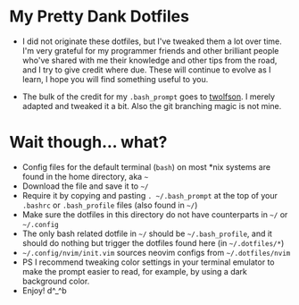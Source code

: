 # My Pretty Dank Dotfiles

* I did not originate these dotfiles, but I've tweaked them a lot over time. 
I'm very grateful for my programmer friends and other brilliant people who've
shared with me their knowledge and other tips from the road, and I try to give
credit where due. These will continue to evolve as I learn, I hope you will find
something useful to you.

* The bulk of the credit for my `.bash_prompt` goes to [twolfson](https://github.com/twolfson/sexy-bash-prompt).
I merely adapted and tweaked it a bit. Also the git branching magic is not mine.


# Wait though... what?

* Config files for the default terminal (`bash`) on most \*nix systems are found 
in the home directory, aka `~`
* Download the file and save it to `~/`
* Require it by copying and pasting `. ~/.bash_prompt` at the top of your 
`.bashrc` or `.bash_profile` files (also found in `~/`) 
* Make sure the dotfiles in this directory do not have counterparts in `~/`
or `~/.config`
* The only bash related dotfile in `~/` should be `~/.bash_profile`, and it
should do nothing but trigger the dotfiles found here (in `~/.dotfiles/*`)
* `~/.config/nvim/init.vim` sources neovim configs from `~/.dotfiles/nvim`
* PS I recommend tweaking color settings in your terminal emulator to make the 
prompt easier to read, for example, by using a dark background color.
* Enjoy! d^\_^b

